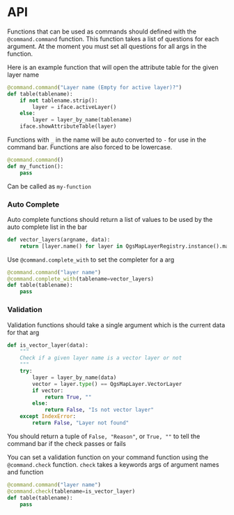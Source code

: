 # API

Functions that can be used as commands should defined with the `@command.command` function.  This function takes a list of questions for each argument. At the moment you must set all questions for all
args in the function.

Here is an example function that will open the attribute table for the given layer name

```python
@command.command("Layer name (Empty for active layer)?")
def table(tablename):
    if not tablename.strip():
        layer = iface.activeLayer()
    else:
        layer = layer_by_name(tablename)
    iface.showAttributeTable(layer)
```

Functions with `_` in the name will be auto converted to `-` for use in the command bar.  Functions are also forced to be lowercase.

```python
@command.command()
def my_function():
    pass
```

Can be called as `my-function`

### Auto Complete

Auto complete functions should return a list of values to be used by the auto complete list in the bar

```python
def vector_layers(argname, data):
    return [layer.name() for layer in QgsMapLayerRegistry.instance().mapLayers().values()]
```

Use `@command.complete_with` to set the completer for a arg

```python
@command.command("layer name")
@command.complete_with(tablename=vector_layers)
def table(tablename):
    pass
```

### Validation

Validation functions should take a single argument which is the current data for that arg

```python
def is_vector_layer(data):
    """
    Check if a given layer name is a vector layer or not
    """
    try:
        layer = layer_by_name(data)
        vector = layer.type() == QgsMapLayer.VectorLayer
        if vector:
            return True, ""
        else:
            return False, "Is not vector layer"
    except IndexError:
        return False, "Layer not found"
```

You should return a tuple of `False, "Reason"`, or `True, ""` to tell the command bar if the check passes or fails

You can set a validation function on your command function using the `@command.check` function. `check` takes a keywords args of argument names and function

```python
@command.command("layer name")
@command.check(tablename=is_vector_layer)
def table(tablename):
    pass
```
